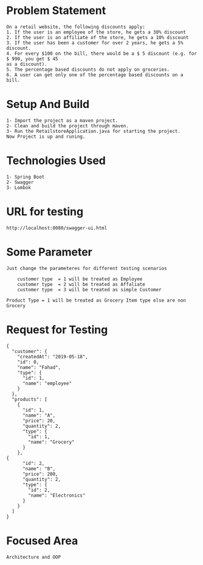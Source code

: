 # Problem Statement

    On a retail website, the following discounts apply:
    1. If the user is an employee of the store, he gets a 30% discount
    2. If the user is an affiliate of the store, he gets a 10% discount
    3. If the user has been a customer for over 2 years, he gets a 5% discount.
    4. For every $100 on the bill, there would be a $ 5 discount (e.g. for $ 990, you get $ 45
    as a discount).
    5. The percentage based discounts do not apply on groceries.
    6. A user can get only one of the percentage based discounts on a bill.
     
# Setup And Build

    1- Import the project as a maven project.
    2- Clean and build the project through maven.
    3- Run the RetailstoreApplication.java for starting the project. 
    Now Project is up and runing.
# Technologies Used

    1- Spring Boot
    2- Swagger
    3- Lombok

# URL for testing
    http://localhost:8080/swagger-ui.html

# Some Parameter
    Just change the parameteres for different testing scenarios
        
        customer type  = 1 will be treated as Employee
        customer type  = 2 will be treated as Affaliate
        customer type  = 3 will be treated as simple Customer
        
    Product Type = 1 will be treated as Grocery Item type else are non Grocery

# Request for Testing
    
    {
      "customer": {
        "createdAt": "2019-05-18",
        "id": 0,
        "name": "Fahad",
        "type": {
          "id": 1,
          "name": "employee"
        }
      },
      "products": [
        {
          "id": 1,
          "name": "A",
          "price": 20,
          "quantity": 2,
          "type": {
            "id": 1,
            "name": "Grocery"
          }
        },
    {
          "id": 2,
          "name": "B",
          "price": 200,
          "quantity": 2,
          "type": {
            "id": 2,
            "name": "Electronics"
          }
        }
      ]
    }
    
# Focused Area
    Architecture and OOP
